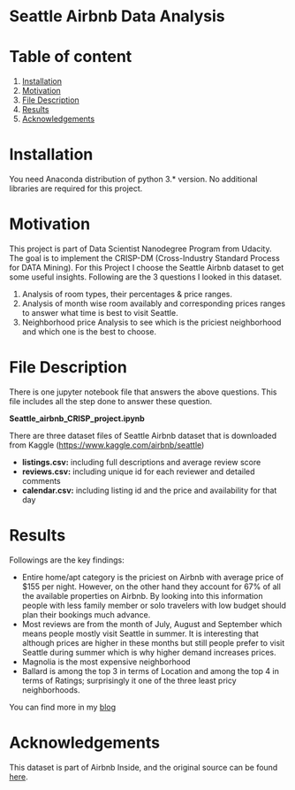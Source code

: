 
# Seattle Airbnb Data Analysis

# Table of content
1. [Installation](#Installation)
2. [Motivation](#Motivation)
3. [File Description](#FileDescription)
4. [Results](#Results)
5. [Acknowledgements](#Acknowledgements)

<a name="Installation"></a>
# Installation

You need Anaconda distribution of python 3.* version. No additional libraries are required for this project.

<a name="Motivation"></a>
# Motivation

This project is part of Data Scientist Nanodegree Program from Udacity. The goal is to implement the CRISP-DM (Cross-Industry Standard Process for DATA Mining). For this Project I choose the Seattle Airbnb dataset to get some useful insights. Following are the 3 questions I looked in this dataset.

1. Analysis of room types, their percentages & price ranges.
2. Analysis of month wise room availably and corresponding prices ranges to answer what time is best to visit Seattle.
3. Neighborhood price Analysis to see which is the priciest neighborhood and which one is the best to choose.

<a name="FileDescription"></a>
# File Description

There is one jupyter notebook file that answers the above questions. This file includes all the step done to answer these question.

**Seattle_airbnb_CRISP_project.ipynb**


There are three dataset files of Seattle Airbnb dataset that is downloaded from Kaggle (https://www.kaggle.com/airbnb/seattle)

* **listings.csv:** including full descriptions and average review score
* **reviews.csv:** including unique id for each reviewer and detailed comments
* **calendar.csv:** including listing id and the price and availability for that day

<a name="Results"></a>
# Results

Followings are the key findings:

* Entire home/apt category is the priciest on Airbnb with average price of $155 per night. However, on the other hand they account for 67% of all the available properties on Airbnb. By looking into this information people with less family member or solo travelers with low budget should plan their bookings much advance. 
* Most reviews are from the month of July, August and September which means people mostly visit Seattle in summer. It is interesting that although prices are higher in these months but still people prefer to visit Seattle during summer which is why higher demand increases prices. 
* Magnolia is the most expensive neighborhood
* Ballard is among the top 3 in terms of Location and among the top 4 in terms of Ratings; surprisingly it one of the three least pricy neighborhoods.  

You can find more in my [blog](https://medium.com/@raziakhalidbutt/a-look-into-seattle-airbnb-data-304263683050) 

<a name="Acknowledgements"></a>
# Acknowledgements

This dataset is part of Airbnb Inside, and the original source can be found [here](https://www.kaggle.com/airbnb/seattle).
